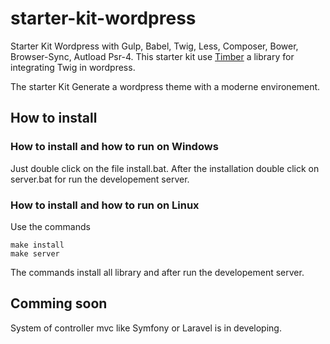 # starter-kit-wordpress
Starter Kit Wordpress with Gulp, Babel, Twig, Less, Composer, Bower, Browser-Sync, Autload Psr-4. This starter kit use [Timber](https://github.com/timber/timber) a library for integrating Twig in wordpress.

The starter Kit Generate a wordpress theme with a moderne environement.

## How to install

### How to install and how to run on Windows

Just double click on the file install.bat. After the installation double click on server.bat for run the developement server.

### How to install and how to run on Linux

Use the commands

```
make install
make server
```

The commands install all library and after run the developement server.

## Comming soon

System of controller mvc like Symfony or Laravel is in developing.

